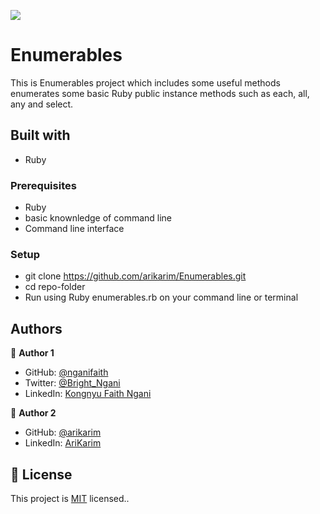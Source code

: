 ![](https://img.shields.io/badge/Microverse-blueviolet)


# Enumerables

  This is Enumerables project which includes some useful methods enumerates some basic Ruby public instance methods such as each, all, any and select.

## Built with

- Ruby


### Prerequisites
- Ruby
- basic knownledge of command line
- Command line interface

### Setup

- git clone <https://github.com/arikarim/Enumerables.git>
- cd repo-folder
- Run using Ruby enumerables.rb on your command line or terminal 


## Authors
👤 **Author 1**

- GitHub: [@nganifaith](https://github.com/nganifaith)
- Twitter: [@Bright_Ngani](https://twitter.com/bright_ngani)
- LinkedIn: [Kongnyu Faith Ngani](https://www.linkedin.com/in/ngani-faith/)


👤 **Author 2**

- GitHub: [@arikarim](https://github.com/arikarim)
- LinkedIn: [AriKarim](https://www.linkedin.com/in/ari-karim-523bb81b3)


## 📝 License

This project is [MIT](./LICENSE) licensed..

